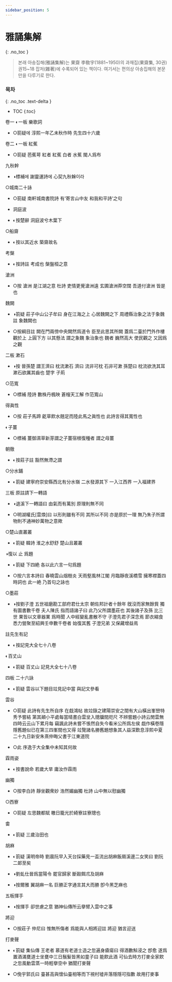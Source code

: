 ```yaml
---
sidebar_position: 5
---
```


# 雅誦集解
{: .no_toc }

>  본래 아송집해(雅誦集解)는 果齋 李敎宇(1881~1950)의 과재집(果齋集, 30권) 권15~18 잡저(雜著)에 수록되어 있는 책이다. 여기서는 편의상 아송집해의 본문만을 다루기로 한다.

### 목차
{: .no_toc .text-delta }

- TOC
{:toc}


卷一 ◐一板 樂歌詞 

- ○箚疑에 淳熙一年乙未秋作時 先生四十六歲 





卷二 ◐一板 紅蕉

- ○箚疑 芭蕉萼 紅者 紅蕉 白者 水蕉 閩人爲布

九秋幹

- ◑標補에 謝靈運詩에 心契九秋榦이라

○城南二十詠

- ○箚疑 南軒城南書院詩 有‘寄言山中友 和我和平詩’之句 

- 洞庭波

- ◐按楚辭 洞庭波兮木葉下

○船齋

- ◐按以其近水 築齋故名

考槃

- ◐按詩註 考成也 槃盤桓之意 

滄洲

- ○按 滄洲 是江湖之意 杜詩 吏情更覺滄洲遠 玄圃滄洲莽空闊 吾道付滄洲 皆是也

魏闕

- ◑箚疑 莊子中山公子牟曰 身在江海之上 心居魏闕之下 周禮縣治象之法于象魏註 象魏闕也

- ○按綱目註 闕在門兩傍中央闕然爲道令 臣至此思其所闕 蓋爲二臺於門外作樓觀於上 上圓下方 以其懸法 謂之象魏 象治象也 魏者 巍然高大 使民觀之 又因爲之觀

二板 漱石

- ◑按 晉孫楚 謂王濟曰 枕流漱石 濟曰 流非可枕 石非可漱 孫楚曰 枕流欲洗其耳 漱石欲厲其齒也 楚字 子荊 

○范寬

- ○標補 陸詩 數株丹楓映 蒼檜天工解 作范寬山 

得眞性

- ○按 莊子馬蹄 齕草飮水翹足而陸此馬之眞性也 此詩言得其寬性也 

◐子薑

- ○標補 薑御濕草新芽謂之子薑宿根復種者 謂之母薑 

朝徹

- ◐按莊子註 豁然無滯之謂 

○分水鋪

- ◐箚疑 建寧府崇安縣西北有分水嶺 二水發源其下 一入江西界 一入福建界 

三板 原註請下一轉語

- ◑退溪下一轉語曰 由氣而有萬別 原理則無不同

- ○明湖權氏[雲煥]曰 以形則雖有不同 其所以不同 亦是原於一理 無乃朱子所謂物則不通神妙萬物之意歟

○楚山直叢叢

- ◐箚疑 韓詩 淮之水舒舒 楚山且叢叢 

◑復以 止 爲題

- ◐箚疑 下四絶 各以此六言一句爲題

- ○按六言本詩曰 春曉雲山烟樹炎 天雨壑風林江閣 月臨靜夜溪橋雪 擁寒襟蓋四時詞也 此一絶 乃首句之詠也 

○墨莊

- ◑按劉子澄 五世祖磨勘工部府君仕太宗 朝佐邦計者十餘年 旣沒而家無餘貲 獨有圖書數千卷 夫人陳氏 指而語諸子曰 此乃父所謂墨莊也 其後諸子及孫 比三世 果皆以文章器業 爲時聞 人中經變亂書散不守 子澄先君子深念焉 節衣縮食悉力營聚至紹興壬申數千卷者 始復其舊 子澄兄弟 又保藏增益焉 

註先生有記

- ◐按記見大全七十八卷 

◐百丈山

- ◐箚疑 百丈山 記見大全七十八卷 

四板 二十六詠

- ◐箚疑 雲谷以下題目竝見記中當 與記文參看 

雲谷

- ○箚疑 此詩有先生所自序 在戱鴻帖 故竝錄之建陽崇安之間有大山橫出峯巒特秀予嘗結 第其顚小平處每當晴晝白雲坌入牕牖間咫尺 不辨嘗題小詩云閒雲無四時云云山下累月每 竊諷此詩未嘗不悵然自失今看米公所爲左侯 戱作橫卷隱隱舊題似已在第三四峯間也又得 竝覽諸名勝舊題想象其人益深歎息淳熙中夏 二十九日新安朱熹仲晦父書于江東道院

- ○此 序逸于大全集中未知其何故 

霖雨姿

- ◐按書說命 若歲大旱 庸汝作霖雨 

幽獨

- ○按李白詩 靜坐觀衆妙 浩然媚幽獨 杜詩 山中無以慰幽獨

○西寮

- ○箚疑 左思魏都賦 皦日籠光於綺寮註寮牕也 

畬

- ◐箚疑 三歲治田也 

胡麻

- ◐箚疑 漢明帝時 劉晨阮早入天台採藥見一盃流出胡麻飯屑溪邊二女笑曰 劉阮二郞至矣

- ◑劉虬仕晉爲當陽令 罷官歸家 斷穀餌朮及胡麻

- ◑按爾雅 翼胡麻一名 巨勝正字通言其大而勝 卽今黑芝麻也

五板揮手

- ◑按揮手 卻世慮之意 猶神仙傳所云擧臂入雲中之事

將迎

- ○按莊子 仲尼曰 惟無所傷者 爲能與人相將迎註 將迎 猶言迎送 

打麥聲

- ◐箚疑 集仙傳 王老者 慕道有老道士造之忽遍身瘡瘍曰 得酒數斛浸之 卽愈 遂爲置酒滿甕道士坐甕中三日鬚髮皆黑如童子曰 能飮此酒 可仙去時方打麥全家飮之忽風動雲蒸一時輕擧空中 猶聞打麥聲

- ○俛宇郭氏曰 臺甚高與懷仙臺相等而下視村墟井落隱隱可指數 故用打麥事